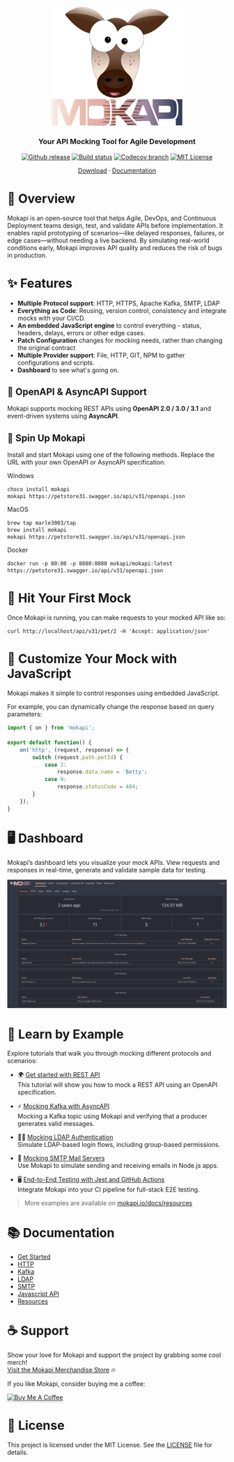 <p align="center">
<a href="https://mokapi.io">
<img src="logo.svg" alt="Mokapi" title="Mokapi" width="300" />
</a>
</p>

<h3 align="center">Your API Mocking Tool for Agile Development</h3>

<p align="center">
<a href="https://github.com/marle3003/mokapi/releases"><img src="https://img.shields.io/github/release/marle3003/mokapi.svg" alt="Github release"></a>
<a href="https://github.com/marle3003/mokapi/actions/workflows/test.yml"><img src="https://github.com/marle3003/mokapi/actions/workflows/build.yml/badge.svg" alt="Build status"></a>
<a href="https://codecov.io/gh/marle3003/mokapi"><img src="https://img.shields.io/codecov/c/gh/marle3003/mokapi/main.svg" alt="Codecov branch"></a>
<a href="https://github.com/marle3003/mokapi/blob/master/LICENSE"><img src="https://img.shields.io/badge/license-MIT-blue.svg" alt="MIT License"></a>
</p>
<p align="center">
    <a href="https://github.com/marle3003/mokapi/releases">Download</a> ·
    <a href="https://mokapi.io/docs/guides/welcome">Documentation</a>
</p>

# 🚀 Overview

Mokapi is an open-source tool that helps Agile, DevOps, and Continuous 
Deployment teams design, test, and validate APIs before implementation. 
It enables rapid prototyping of scenarios—like delayed responses, 
failures, or edge cases—without needing a live backend. By simulating 
real-world conditions early, Mokapi improves API quality and reduces 
the risk of bugs in production.

# ✨ Features

- **Multiple Protocol support**: HTTP, HTTPS, Apache Kafka, SMTP, LDAP
- **Everything as Code**: Reusing, version control, consistency and integrate mocks with your CI/CD.
- **An embedded JavaScript engine** to control everything - status, headers, delays, errors or other edge cases.
- **Patch Configuration** changes for mocking needs, rather than changing the original contract
- **Multiple Provider support**: File, HTTP, GIT, NPM to gather configurations and scripts.
- **Dashboard** to see what's going on.

## 🧩 OpenAPI & AsyncAPI Support

Mokapi supports mocking REST APIs using **OpenAPI 2.0 / 3.0 / 3.1** and event-driven systems using **AsyncAPI**.

## 🔧 Spin Up Mokapi

Install and start Mokapi using one of the following methods.
Replace the URL with your own OpenAPI or AsyncAPI specification.

Windows
```shell
choco install mokapi
mokapi https://petstore31.swagger.io/api/v31/openapi.json
```

MacOS
```shell
brew tap marle3003/tap 
brew install mokapi
mokapi https://petstore31.swagger.io/api/v31/openapi.json
```

Docker
```shell
docker run -p 80:80 -p 8080:8080 mokapi/mokapi:latest https://petstore31.swagger.io/api/v31/openapi.json
```

# 🎯 Hit Your First Mock
Once Mokapi is running, you can make requests to your mocked API like so:
```shell
curl http://localhost/api/v31/pet/2 -H 'Accept: application/json'
```

# 🧩 Customize Your Mock with JavaScript

Mokapi makes it simple to control responses using embedded JavaScript.

For example, you can dynamically change the response based on query parameters:

```typescript
import { on } from 'mokapi';

export default function() {
    on('http', (request, response) => {
        switch (request.path.petId) {
            case 2:
                response.data.name = 'Betty';
            case 9:
                response.statusCode = 404;
        }
    });
}
```

# 🖥️ Dashboard

Mokapi’s dashboard lets you visualize your mock APIs. View requests and responses in real-time, generate and validate sample data for testing.

<img src="webui.png" alt="Mokapi Web UI" title="Mokapi Web UI" />

# 🧪 Learn by Example

Explore tutorials that walk you through mocking different protocols and scenarios:

- 🌍 [Get started with REST API](https://mokapi.io/docs/resources/tutorials/get-started-with-rest-api)\
  This tutorial will show you how to mock a REST API using an OpenAPI specification.

- ⚡ [Mocking Kafka with AsyncAPI](https://mokapi.io/docs/resources/tutorials/get-started-with-kafka)\
  Mocking a Kafka topic using Mokapi and verifying that a producer generates valid messages.

- 👨‍💻 [Mocking LDAP Authentication](https://mokapi.io/docs/resources/tutorials/mock-ldap-authentication-in-node)\
  Simulate LDAP-based login flows, including group-based permissions.

- 📧 [Mocking SMTP Mail Servers](https://mokapi.io/docs/resources/tutorials/mock-smtp-server-send-mail-using-node)\
  Use Mokapi to simulate sending and receiving emails in Node.js apps.

- 🖥️ [End-to-End Testing with Jest and GitHub Actions](https://mokapi.io/docs/resources/tutorials/running-mokapi-in-a-ci-cd-pipeline)\
  Integrate Mokapi into your CI pipeline for full-stack E2E testing.

> More examples are available on [mokapi.io/docs/resources](https://mokapi.io/docs/resources)

# 📚 Documentation

- [Get Started](https://mokapi.io/docs/guides/welcome)
- [HTTP](https://mokapi.io/docs/guides/http)
- [Kafka](https://mokapi.io/docs/guides/kafka)
- [LDAP](https://mokapi.io/docs/guides/ldap)
- [SMTP](https://mokapi.io/docs/guides/mail)
- [Javascript API](https://mokapi.io/docs/javascript-api)
- [Resources](https://mokapi.io/docs/resources)

# ☕ Support

Show your love for Mokapi and support the project by grabbing some cool merch!  
[Visit the Mokapi Merchandise Store](https://mokapi.myspreadshop.ch) 🔥

If you like Mokapi, consider buying me a coffee:

<a href="https://www.buymeacoffee.com/mokapi" target="_blank"><img src="https://www.buymeacoffee.com/assets/img/custom_images/orange_img.png" alt="Buy Me A Coffee" style="height: 41px !important;width: 174px !important;box-shadow: 0px 3px 2px 0px rgba(190, 190, 190, 0.5) !important;-webkit-box-shadow: 0px 3px 2px 0px rgba(190, 190, 190, 0.5) !important;" ></a>

# 📄 License

This project is licensed under the MIT License. See the [LICENSE](https://github.com/marle3003/mokapi/blob/main/LICENSE) file for details.